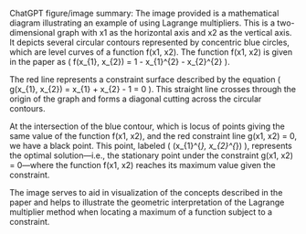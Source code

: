 ChatGPT figure/image summary: The image provided is a mathematical diagram illustrating an example of using Lagrange multipliers. This is a two-dimensional graph with x1 as the horizontal axis and x2 as the vertical axis. It depicts several circular contours represented by concentric blue circles, which are level curves of a function f(x1, x2). The function f(x1, x2) is given in the paper as \( f(x_{1}, x_{2}) = 1 - x_{1}^{2} - x_{2}^{2} \).

The red line represents a constraint surface described by the equation \( g(x_{1}, x_{2}) = x_{1} + x_{2} - 1 = 0 \). This straight line crosses through the origin of the graph and forms a diagonal cutting across the circular contours.

At the intersection of the blue contour, which is locus of points giving the same value of the function f(x1, x2), and the red constraint line g(x1, x2) = 0, we have a black point. This point, labeled \( (x_{1}^{*}, x_{2}^{*}) \), represents the optimal solution—i.e., the stationary point under the constraint g(x1, x2) = 0—where the function f(x1, x2) reaches its maximum value given the constraint.

The image serves to aid in visualization of the concepts described in the paper and helps to illustrate the geometric interpretation of the Lagrange multiplier method when locating a maximum of a function subject to a constraint.